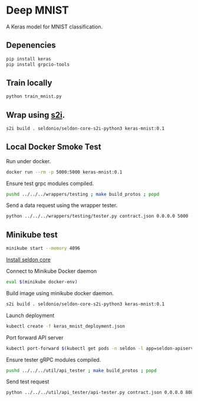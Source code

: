 # Deep MNIST
A Keras model for MNIST classification.

## Depenencies

```bash
pip install keras
pip install grpcio-tools
```

## Train locally

```bash
python train_mnist.py
```

## Wrap using [s2i](https://github.com/openshift/source-to-image#installation).

```bash
s2i build . seldonio/seldon-core-s2i-python3 keras-mnist:0.1
```

## Local Docker Smoke Test

Run under docker.

```bash
docker run --rm -p 5000:5000 keras-mnist:0.1
```

Ensure test grpc modules compiled.

```bash
pushd ../../../wrappers/testing ; make build_protos ; popd
```

Send a data request using the wrapper tester.

```bash
python ../../../wrappers/testing/tester.py contract.json 0.0.0.0 5000 -p
```

## Minikube test

```bash
minikube start --memory 4096
```

[Install seldon core](/readme.md#install)

Connect to Minikube Docker daemon

```bash
eval $(minikube docker-env)
```

Build image using minikube docker daemon.

```bash
s2i build . seldonio/seldon-core-s2i-python3 keras-mnist:0.1
```

Launch deployment

```bash
kubectl create -f keras_mnist_deployment.json
```

Port forward API server

```bash
kubectl port-forward $(kubectl get pods -n seldon -l app=seldon-apiserver-container-app -o jsonpath='{.items[0].metadata.name}') -n seldon 8080:8080
```

Ensure tester gRPC modules compiled. 

```bash
pushd ../../../util/api_tester ; make build_protos ; popd
```

Send test request
```bash
python ../../../util/api_tester/api-tester.py contract.json 0.0.0.0 8080 --oauth-key oauth-key --oauth-secret oauth-secret -p
```


